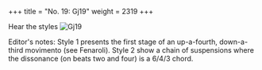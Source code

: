 +++
title = "No. 19: Gj19"
weight = 2319
+++

Hear the styles
![Gj19](/img/019DurDimM.jpg)

Editor's notes: Style 1 presents the first stage of an up-a-fourth, down-a-third movimento (see Fenaroli). Style 2 show a chain of suspensions where the dissonance (on beats two and four) is a 6/4/3 chord.
